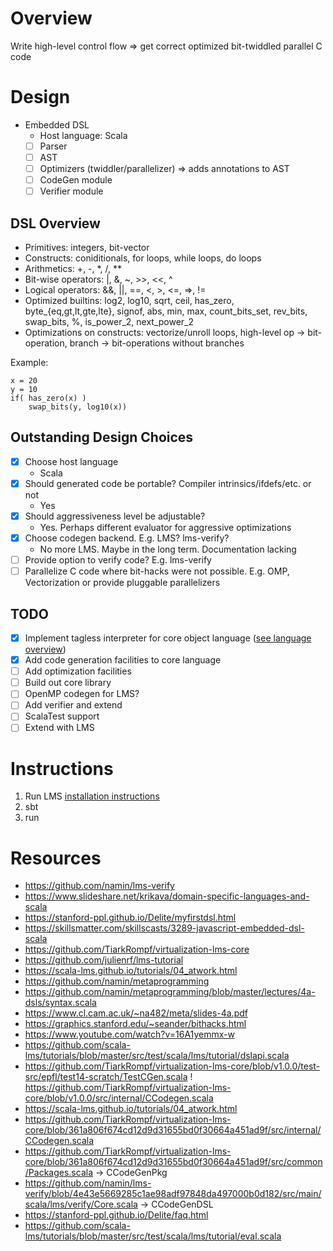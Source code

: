 # Overview
Write high-level control flow => get correct optimized bit-twiddled parallel C code

# Design
* Embedded DSL
  * Host language: Scala
  - [ ] Parser
  - [ ] AST
  - [ ] Optimizers (twiddler/parallelizer) => adds annotations to AST
  - [ ] CodeGen module
  - [ ] Verifier module

## DSL Overview
* Primitives: integers, bit-vector
* Constructs: coniditionals, for loops, while loops, do loops
* Arithmetics: +, -, *, /, **
* Bit-wise operators: |, &, ~, >>, <<, ^
* Logical operators: &&, ||, ==, <, >, <=, =>, !=
* Optimized builtins: log2, log10, sqrt, ceil, has_zero, byte_{eq,gt,lt,gte,lte}, signof, abs, min, max, count_bits_set, rev_bits, swap_bits, %, is_power_2, next_power_2
* Optimizations on constructs: vectorize/unroll loops, high-level op -> bit-operation, branch -> bit-operations without branches

Example:
```
x = 20
y = 10
if( has_zero(x) )
    swap_bits(y, log10(x))
```

## Outstanding Design Choices
- [x] Choose host language
  - Scala
- [x] Should generated code be portable? Compiler intrinsics/ifdefs/etc. or not
  - Yes
- [x] Should aggressiveness level be adjustable?
  - Yes. Perhaps different evaluator for aggressive optimizations
- [x] Choose codegen backend. E.g. LMS? lms-verify?
  - No more LMS. Maybe in the long term. Documentation lacking
- [ ] Provide option to verify code? E.g. lms-verify
- [ ] Parallelize C code where bit-hacks were not possible. E.g. OMP, Vectorization or provide pluggable parallelizers

## TODO
- [x] Implement tagless interpreter for core object language ([see language overview](#dsl-overview))
- [x] Add code generation facilities to core language
- [ ] Add optimization facilities
- [ ] Build out core library
- [ ] OpenMP codegen for LMS?
- [ ] Add verifier and extend
- [ ] ScalaTest support
- [ ] Extend with LMS

# Instructions
1. Run LMS [installation instructions](https://github.com/TiarkRompf/virtualization-lms-core)
2. sbt
3. run

# Resources
* https://github.com/namin/lms-verify
* https://www.slideshare.net/krikava/domain-specific-languages-and-scala
* https://stanford-ppl.github.io/Delite/myfirstdsl.html
* https://skillsmatter.com/skillscasts/3289-javascript-embedded-dsl-scala
* https://github.com/TiarkRompf/virtualization-lms-core
* https://github.com/julienrf/lms-tutorial
* https://scala-lms.github.io/tutorials/04_atwork.html
* https://github.com/namin/metaprogramming
* https://github.com/namin/metaprogramming/blob/master/lectures/4a-dsls/syntax.scala
* https://www.cl.cam.ac.uk/~na482/meta/slides-4a.pdf
* https://graphics.stanford.edu/~seander/bithacks.html
* https://www.youtube.com/watch?v=16A1yemmx-w
* https://github.com/scala-lms/tutorials/blob/master/src/test/scala/lms/tutorial/dslapi.scala
* https://github.com/TiarkRompf/virtualization-lms-core/blob/v1.0.0/test-src/epfl/test14-scratch/TestCGen.scala
! https://github.com/TiarkRompf/virtualization-lms-core/blob/v1.0.0/src/internal/CCodegen.scala
* https://scala-lms.github.io/tutorials/04_atwork.html
* https://github.com/TiarkRompf/virtualization-lms-core/blob/361a806f674cd12d9d31655bd0f30664a451ad9f/src/internal/CCodegen.scala
* https://github.com/TiarkRompf/virtualization-lms-core/blob/361a806f674cd12d9d31655bd0f30664a451ad9f/src/common/Packages.scala -> CCodeGenPkg
* https://github.com/namin/lms-verify/blob/4e43e5669285c1ae98adf97848da497000b0d182/src/main/scala/lms/verify/Core.scala -> CCodeGenDSL
* https://stanford-ppl.github.io/Delite/faq.html
* https://github.com/scala-lms/tutorials/blob/master/src/test/scala/lms/tutorial/eval.scala
